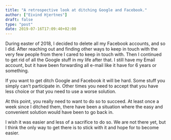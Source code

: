 ```yaml
---
title: "A retrospective look at ditching Google and Facebook."
author: ["Eivind Hjertnes"]
draft: false
type: "post"
date: 2019-07-16T17:09:40+02:00
---
```


During easter of 2018, I decided to delete all my Facebook accounts, and so I did. After reaching out and finding other ways to keep in touch with the very few people from there I cared to keep in touch with. Then I continued to get rid of all the Google stuff in my life after that. I still have my Email account, but it have been forwarding all e-mail like it have for 6 years or something.

If you want to get ditch Google and Facebook it will be hard. Some stuff you simply can't participate in. Other times you need to accept that you have less choice or that you need to use a worse solution.

At this point, you really need to want to do so to succeed. At least once a week since I ditched them, there have been a situation where the easy and convenient solution would have been to go back in.

I wish it was easier and less of a sacrifice to do so. We are not there yet, but I think the only way to get there is to stick with it and hope for to become easier.
